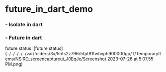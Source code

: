 # future_in_dart_demo

### - Isolate in dart
### - Future in dart
future status 
![future status](../../../../../var/folders/3x/5hfs2z796r5fpt81fwhvph900000gp/T/TemporaryItems/NSIRD_screencaptureui_J0EqJe/Screenshot 2023-07-26 at 5.07.55 PM.png)

